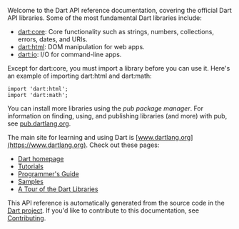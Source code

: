 Welcome to the Dart API reference documentation,
covering the official Dart API libraries.
Some of the most fundamental Dart libraries include:
   
  * [dart:core](./dart_core/index.html):
    Core functionality such as strings, numbers, collections, errors,
    dates, and URIs.
  * [dart:html](./dart_html/index.html):
    DOM manipulation for web apps.
  * [dart:io](./dart_io/index.html):
    I/O for command-line apps.
  
Except for dart:core, you must import a library before you can use it.
Here's an example of importing dart:html and dart:math:
  
    import 'dart:html';
    import 'dart:math';
  
You can install more libraries
using the _pub package manager_.
For information on finding, using, and publishing libraries (and more)
with pub, see [pub.dartlang.org](https://pub.dartlang.org).
  
The main site for learning and using Dart is
[www.dartlang.org](https://www.dartlang.org).
Check out these pages:
  
  * [Dart homepage](https://www.dartlang.org)
  * [Tutorials](https://www.dartlang.org/docs/tutorials/)
  * [Programmer's Guide](https://www.dartlang.org/docs/)
  * [Samples](https://www.dartlang.org/samples/)
  * [A Tour of the Dart Libraries](https://www.dartlang.org/docs/dart-up-and-running/contents/ch03.html)
  
This API reference is automatically generated from the source code in the
[Dart project](https://github.com/dart-lang/sdk).
If you'd like to contribute to this documentation, see
[Contributing](https://github.com/dart-lang/sdk/wiki/Contributing).
